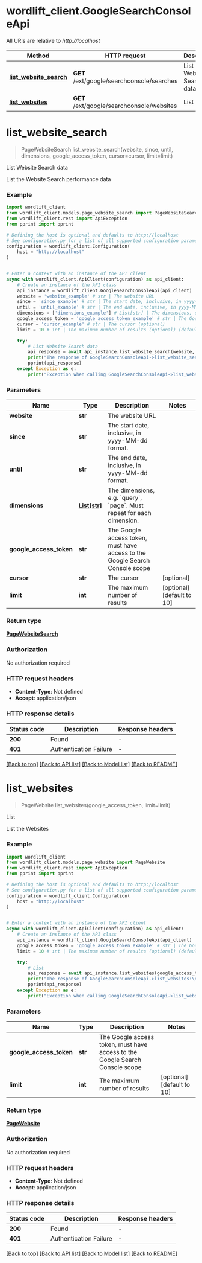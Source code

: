 # wordlift_client.GoogleSearchConsoleApi

All URIs are relative to *http://localhost*

Method | HTTP request | Description
------------- | ------------- | -------------
[**list_website_search**](GoogleSearchConsoleApi.md#list_website_search) | **GET** /ext/google/searchconsole/searches | List Website Search data
[**list_websites**](GoogleSearchConsoleApi.md#list_websites) | **GET** /ext/google/searchconsole/websites | List


# **list_website_search**
> PageWebsiteSearch list_website_search(website, since, until, dimensions, google_access_token, cursor=cursor, limit=limit)

List Website Search data

List the Website Search performance data

### Example


```python
import wordlift_client
from wordlift_client.models.page_website_search import PageWebsiteSearch
from wordlift_client.rest import ApiException
from pprint import pprint

# Defining the host is optional and defaults to http://localhost
# See configuration.py for a list of all supported configuration parameters.
configuration = wordlift_client.Configuration(
    host = "http://localhost"
)


# Enter a context with an instance of the API client
async with wordlift_client.ApiClient(configuration) as api_client:
    # Create an instance of the API class
    api_instance = wordlift_client.GoogleSearchConsoleApi(api_client)
    website = 'website_example' # str | The website URL
    since = 'since_example' # str | The start date, inclusive, in yyyy-MM-dd format.
    until = 'until_example' # str | The end date, inclusive, in yyyy-MM-dd format.
    dimensions = ['dimensions_example'] # List[str] | The dimensions, e.g. `query`, `page`. Must repeat for each dimension.
    google_access_token = 'google_access_token_example' # str | The Google access token, must have access to the Google Search Console scope
    cursor = 'cursor_example' # str | The cursor (optional)
    limit = 10 # int | The maximum number of results (optional) (default to 10)

    try:
        # List Website Search data
        api_response = await api_instance.list_website_search(website, since, until, dimensions, google_access_token, cursor=cursor, limit=limit)
        print("The response of GoogleSearchConsoleApi->list_website_search:\n")
        pprint(api_response)
    except Exception as e:
        print("Exception when calling GoogleSearchConsoleApi->list_website_search: %s\n" % e)
```



### Parameters


Name | Type | Description  | Notes
------------- | ------------- | ------------- | -------------
 **website** | **str**| The website URL | 
 **since** | **str**| The start date, inclusive, in yyyy-MM-dd format. | 
 **until** | **str**| The end date, inclusive, in yyyy-MM-dd format. | 
 **dimensions** | [**List[str]**](str.md)| The dimensions, e.g. &#x60;query&#x60;, &#x60;page&#x60;. Must repeat for each dimension. | 
 **google_access_token** | **str**| The Google access token, must have access to the Google Search Console scope | 
 **cursor** | **str**| The cursor | [optional] 
 **limit** | **int**| The maximum number of results | [optional] [default to 10]

### Return type

[**PageWebsiteSearch**](PageWebsiteSearch.md)

### Authorization

No authorization required

### HTTP request headers

 - **Content-Type**: Not defined
 - **Accept**: application/json

### HTTP response details

| Status code | Description | Response headers |
|-------------|-------------|------------------|
**200** | Found |  -  |
**401** | Authentication Failure |  -  |

[[Back to top]](#) [[Back to API list]](../README.md#documentation-for-api-endpoints) [[Back to Model list]](../README.md#documentation-for-models) [[Back to README]](../README.md)

# **list_websites**
> PageWebsite list_websites(google_access_token, limit=limit)

List

List the Websites

### Example


```python
import wordlift_client
from wordlift_client.models.page_website import PageWebsite
from wordlift_client.rest import ApiException
from pprint import pprint

# Defining the host is optional and defaults to http://localhost
# See configuration.py for a list of all supported configuration parameters.
configuration = wordlift_client.Configuration(
    host = "http://localhost"
)


# Enter a context with an instance of the API client
async with wordlift_client.ApiClient(configuration) as api_client:
    # Create an instance of the API class
    api_instance = wordlift_client.GoogleSearchConsoleApi(api_client)
    google_access_token = 'google_access_token_example' # str | The Google access token, must have access to the Google Search Console scope
    limit = 10 # int | The maximum number of results (optional) (default to 10)

    try:
        # List
        api_response = await api_instance.list_websites(google_access_token, limit=limit)
        print("The response of GoogleSearchConsoleApi->list_websites:\n")
        pprint(api_response)
    except Exception as e:
        print("Exception when calling GoogleSearchConsoleApi->list_websites: %s\n" % e)
```



### Parameters


Name | Type | Description  | Notes
------------- | ------------- | ------------- | -------------
 **google_access_token** | **str**| The Google access token, must have access to the Google Search Console scope | 
 **limit** | **int**| The maximum number of results | [optional] [default to 10]

### Return type

[**PageWebsite**](PageWebsite.md)

### Authorization

No authorization required

### HTTP request headers

 - **Content-Type**: Not defined
 - **Accept**: application/json

### HTTP response details

| Status code | Description | Response headers |
|-------------|-------------|------------------|
**200** | Found |  -  |
**401** | Authentication Failure |  -  |

[[Back to top]](#) [[Back to API list]](../README.md#documentation-for-api-endpoints) [[Back to Model list]](../README.md#documentation-for-models) [[Back to README]](../README.md)

